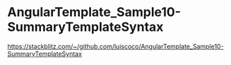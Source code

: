 # AngularTemplate_Sample10-SummaryTemplateSyntax

https://stackblitz.com/~/github.com/luiscoco/AngularTemplate_Sample10-SummaryTemplateSyntax
